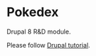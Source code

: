 Pokedex
=======

Drupal 8 R&D module.

Please follow [Drupal tutorial](https://www.drupal.org/node/2116781).
